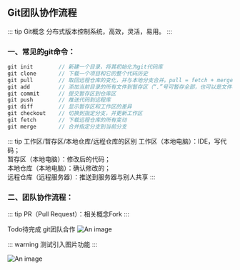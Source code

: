 ## Git团队协作流程
::: tip Git概念
分布式版本控制系统，高效，灵活，易用。
:::

### 一、常见的git命令：
```js
git init        // 新建一个目录，将其初始化为git代码库
git clone       // 下载一个项目和它的整个代码历史
git pull        // 取回远程仓库的变化，并与本地分支合并。pull = fetch + merge
git add         // 添加当前目录的所有文件到暂存区（“.”号可暂存全部，也可以是文件名或目录）
git commit      // 提交暂存区到仓库区
git push        // 推送代码到远程库
git diff        // 显示暂存区和工作区的差异
git checkout    // 切换到指定分支，并更新工作区
git fetch       // 下载远程仓库的所有变动
git merge       // 合并指定分支到当前分支
```
::: tip 工作区/暂存区/本地仓库/远程仓库的区别
工作区（本地电脑）：IDE，写代码；<br />
暂存区（本地电脑）：修改后的代码；<br />
本地仓库（本地电脑）：确认修改的；<br />
远程仓库（远程服务器）：推送到服务器与别人共享
:::

### 二、团队协作流程：
::: tip 
PR（Pull Request）：相关概念Fork
:::

Todo待完成 git团队合作
![An image](~@/prev/gitpr.png)

::: warning 
测试引入图片功能
:::
<!-- ![An image](~@/prev/beauty_1.png) -->
![An image](~@/prev/beauty_4.png)


